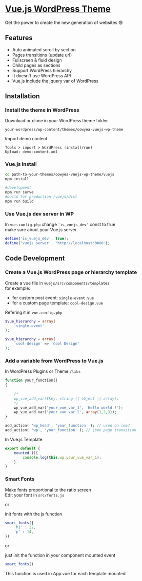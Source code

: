 # [Vue.js WordPress Theme](https://greaty.be)

Get the power to create the new generation of websites :sunglasses:

## Features
* Auto animated scroll by section
* Pages transitions (update url)
* Fullscreen & fluid design
* Child pages as sections 
* Support WordPress hierarchy
* It doesn't use WordPress API
* Vue.js include the jquery var of WordPress

## Installation

### Install the theme in WordPress
Download or clone in your WordPress theme folder
```
your-wordpress/wp-content/themes/oowyea-vuejs-wp-theme
```
Import demo content
```
Tools > import > WordPress (install/run)
Upload: demo-content.xml
```
### Vue.js install
```sh
cd path-to-your-themes/oowyea-vuejs-wp-theme/vuejs
npm install

#development
npm run serve
#build for production /vuejs/dist
npm run build
```

### Use Vue.js dev server in WP
In ```vue.config.php``` change ```'is_vuejs_dev'``` const to true  
make sure about your Vue.js server
```php
define('is_vuejs_dev', true);
define('vuejs_server', 'http://localhost:8080');
```

## Code Development

### Create a Vue.js WordPress page or hierarchy template
Create a vue file in ```vuejs/src/components/templates```  
for example: 
* for custom post event: ```single-event.vue```  
* for a custom page template: ```cool-design.vue```  
  
Refering it in ```vue.config.php```
```php
$vue_hierarchy = array(
    'single-event'
);

$vue_hierarchy = array(
    'cool-design' => 'Cool Design'
);
```

### Add a variable from WordPress to Vue.js

In WordPress Plugins or Theme ```/libs```
```php
function your_function()
{
	
	/*
	wp_vue_add_var($key, string || object || array);
	*/
	wp_vue_add_var('your_vue_var_1', 'hello world !');
	wp_vue_add_var('your_vue_var_2', array(1,2,3));
}

add_action( 'wp_head', 'your_function' ); // used on load
add_action( 'wp', 'your_function' ); // json page transition
```
In Vue.js Template
```js
export default {
	mounted (){
		console.log(this.wp.your_vue_var_1);
	}
}
```

### Smart Fonts
Make fonts proportional to the ratio screen  
Edit your font in ```src/fonts.js```  

or 

init fonts with the js function
```js
smart_fonts({
	'h1' : 22,
	'p' : 14,
})
```
or 

just init the function in your component mounted event
```js
smart_fonts()
```

This function is used in App.vue for each template mounted